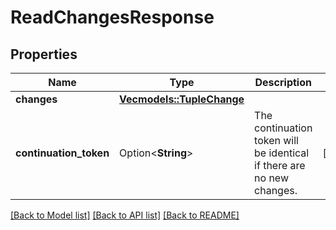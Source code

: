 # ReadChangesResponse

## Properties

Name | Type | Description | Notes
------------ | ------------- | ------------- | -------------
**changes** | [**Vec<models::TupleChange>**](TupleChange.md) |  | 
**continuation_token** | Option<**String**> | The continuation token will be identical if there are no new changes. | [optional]

[[Back to Model list]](../README.md#documentation-for-models) [[Back to API list]](../README.md#documentation-for-api-endpoints) [[Back to README]](../README.md)


